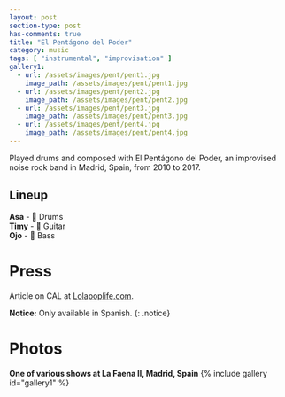 ```yaml
---
layout: post
section-type: post
has-comments: true
title: "El Pentágono del Poder"
category: music
tags: [ "instrumental", "improvisation" ]
gallery1:
  - url: /assets/images/pent/pent1.jpg
    image_path: /assets/images/pent/pent1.jpg
  - url: /assets/images/pent/pent2.jpg
    image_path: /assets/images/pent/pent2.jpg
  - url: /assets/images/pent/pent3.jpg
    image_path: /assets/images/pent/pent3.jpg
  - url: /assets/images/pent/pent4.jpg
    image_path: /assets/images/pent/pent4.jpg
---
```

Played drums and composed with El Pentágono del Poder, an improvised noise rock band in Madrid, Spain, from 2010 to 2017.

## Lineup
**Asa** - :drum: Drums  
**Timy** - :guitar: Guitar  
**Ojo** - :guitar: Bass  

# Press
Article on CAL at [Lolapoplife.com](https://www.lapoplife.com/reporte-ibero-137-cal/).  

**Notice:** Only available in Spanish.
{: .notice}

# Photos
**One of various shows at La Faena II, Madrid, Spain**
{% include gallery id="gallery1" %}  